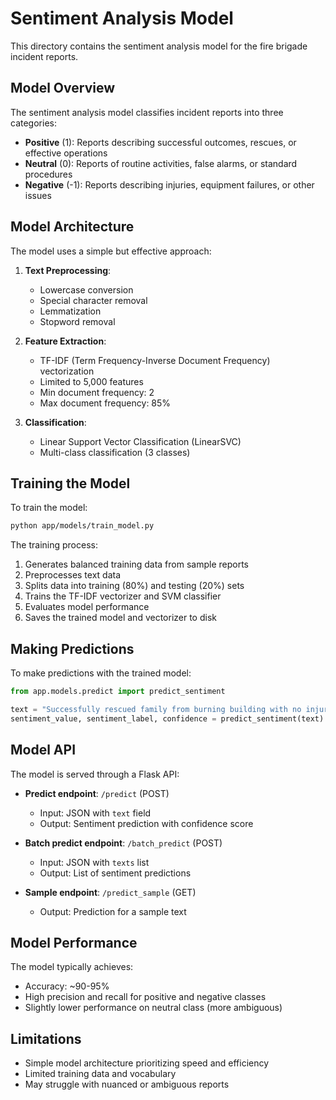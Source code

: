 # Sentiment Analysis Model

This directory contains the sentiment analysis model for the fire brigade incident reports.

## Model Overview

The sentiment analysis model classifies incident reports into three categories:

- **Positive** (1): Reports describing successful outcomes, rescues, or effective operations
- **Neutral** (0): Reports of routine activities, false alarms, or standard procedures
- **Negative** (-1): Reports describing injuries, equipment failures, or other issues

## Model Architecture

The model uses a simple but effective approach:

1. **Text Preprocessing**:
   - Lowercase conversion
   - Special character removal
   - Lemmatization
   - Stopword removal

2. **Feature Extraction**:
   - TF-IDF (Term Frequency-Inverse Document Frequency) vectorization
   - Limited to 5,000 features
   - Min document frequency: 2
   - Max document frequency: 85%

3. **Classification**:
   - Linear Support Vector Classification (LinearSVC)
   - Multi-class classification (3 classes)

## Training the Model

To train the model:

```bash
python app/models/train_model.py
```

The training process:
1. Generates balanced training data from sample reports
2. Preprocesses text data
3. Splits data into training (80%) and testing (20%) sets
4. Trains the TF-IDF vectorizer and SVM classifier
5. Evaluates model performance
6. Saves the trained model and vectorizer to disk

## Making Predictions

To make predictions with the trained model:

```python
from app.models.predict import predict_sentiment

text = "Successfully rescued family from burning building with no injuries."
sentiment_value, sentiment_label, confidence = predict_sentiment(text)
```

## Model API

The model is served through a Flask API:

- **Predict endpoint**: `/predict` (POST)
  - Input: JSON with `text` field
  - Output: Sentiment prediction with confidence score

- **Batch predict endpoint**: `/batch_predict` (POST)
  - Input: JSON with `texts` list
  - Output: List of sentiment predictions

- **Sample endpoint**: `/predict_sample` (GET)
  - Output: Prediction for a sample text

## Model Performance

The model typically achieves:

- Accuracy: ~90-95%
- High precision and recall for positive and negative classes
- Slightly lower performance on neutral class (more ambiguous)

## Limitations

- Simple model architecture prioritizing speed and efficiency
- Limited training data and vocabulary
- May struggle with nuanced or ambiguous reports 
